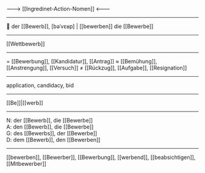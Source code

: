 ---> [[Ingredinet-Action-Nomen]] <---

---
🔵 der [[Bewerb]], [bəˈvɛʁp] | [[bewerben]]
die [[Bewerbe]]

---
[[Wettbewerb]]


---
= [[Bewerbung]], [[Kandidatur]], [[Antrag]]
≈ [[Bemühung]], [[Anstrengung]], [[Versuch]]
≠ [[Rückzug]], [[Aufgabe]], [[Resignation]]

---
application, candidacy, bid

---
[[Be]]|[[werb]]

---
N: der [[Bewerb]], die [[Bewerbe]]  
A: den [[Bewerb]], die [[Bewerbe]]  
G: des [[Bewerbs]], der [[Bewerbe]]  
D: dem [[Bewerb]], den [[Bewerben]] 

---
[[bewerben]], [[Bewerber]], [[Bewerbung]], [[werbend]], [[beabsichtigen]], [[Mitbewerber]]